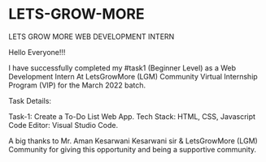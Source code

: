 # LETS-GROW-MORE
 LETS GROW MORE WEB DEVELOPMENT INTERN

Hello Everyone!!!

I have successfully completed my #task1 (Beginner Level) as a Web Development Intern At LetsGrowMore (LGM) Community Virtual Internship Program (VIP) for the March 2022 batch.

Task Details:

Task-1: Create a To-Do List Web App.
Tech Stack: HTML, CSS, Javascript
Code Editor: Visual Studio Code.

A big thanks to Mr. Aman Kesarwani Kesarwani sir & LetsGrowMore (LGM) Community for giving this opportunity and being a supportive community.
